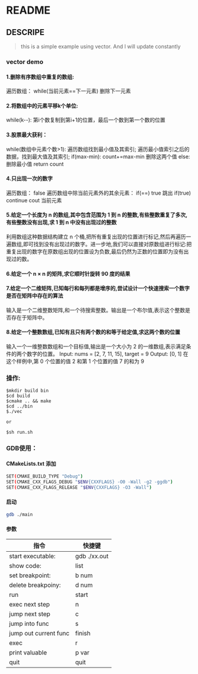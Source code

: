 # README

## DESCRIPE


> this is a simple example using vector. And I will update constantly  

### vector demo

#### 1.删除有序数组中重复的数组:

  遍历数组：
      while(当前元素==下一元素)
         删除下一元素
     

#### 2.将数组中的元素平移k个单位:

  while(k--):
    第i个数复制到第i+1的位置，最后一个数到第一个数的位置

#### 3.股票最大获利：

  while(数组中元素个数>1):
    遍历数组找到最小值及其索引;
    遍历最小值索引之后的数据，找到最大值及其索引;
    if(max-min):
        count+=max-min 删除这两个值
    else: 删除最小值
  return count

#### 4.只出现一次的数字

  遍历数组：
      false
      遍历数组中除当前元素外的其余元素：
          if(==)
             true
             跳出
      if(true)
         continue
      cout 当前元素

#### 5.给定一个长度为 n 的数组,其中包含范围为 1 到 n 的整数,有些整数重复了多次,有些整数没有出现,求 1 到 n 中没有出现过的整数

利用数组这种数据结构建立 n 个桶,把所有重复出现的位置进行标记,然后再遍历一遍数组,即可找到没有出现过的数字。进一步地,我们可以直接对原数组进行标记:把重复出现的数字在原数组出现的位置设为负数,最后仍然为正数的位置即为没有出现过的数。

#### 6.给定一个 n × n 的矩阵,求它顺时针旋转 90 度的结果

#### 7.给定一个二维矩阵,已知每行和每列都是增序的,尝试设计一个快速搜索一个数字是否在矩阵中存在的算法
输入是一个二维整数矩阵,和一个待搜索整数。输出是一个布尔值,表示这个整数是否存在于矩阵中。


#### 8.给定一个整数数组,已知有且只有两个数的和等于给定值,求这两个数的位置
输入一个一维整数数组和一个目标值,输出是一个大小为 2 的一维数组,表示满足条件的两个数字的位置。
Input: nums = [2, 7, 11, 15], target = 9
Output: [0, 1]
在这个样例中,第 0 个位置的值 2 和第 1 个位置的值 7 的和为 9

### **操作**:  

```
$mkdir build bin
$cd build
$cmake .. && make
$cd ../bin
$./vec

or

$sh run.sh
```

### GDB使用：

#### CMakeLists.txt 添加

```bash
SET(CMAKE_BUILD_TYPE "Debug")
SET(CMAKE_CXX_FLAGS_DEBUG "$ENV{CXXFLAGS} -O0 -Wall -g2 -ggdb")
SET(CMAKE_CXX_FLAGS_RELEASE "$ENV{CXXFLAGS} -O3 -Wall")
```

#### 启动

```bash
gdb ./main
```

#### 参数

| 指令                  | 快捷键       |
| --------------------- | ------------ |
| start executable:     | gdb ./xx.out |
| show code:            | list         |
| set breakpoint:       | b num        |
| delete breakpoiny:    | d num        |
| run                   | start        |
| exec next step        | n            |
| jump next step        | c            |
| jump into func        | s            |
| jump out current func | finish       |
| exec                  | r            |
| print valuable        | p var        |
| quit                  | quit         |

